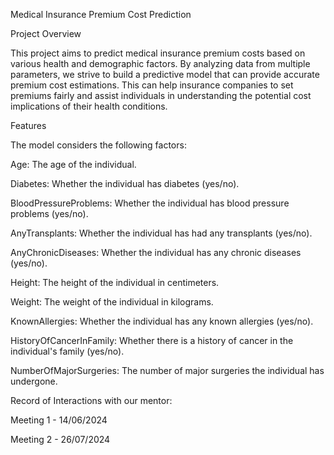 Medical Insurance Premium Cost Prediction

Project Overview

This project aims to predict medical insurance premium costs based on various health and demographic factors. By analyzing data from multiple parameters, we strive to build a predictive model that can provide accurate premium cost estimations. This can help insurance companies to set premiums fairly and assist individuals in understanding the potential cost implications of their health conditions.

Features

The model considers the following factors:

Age: The age of the individual.

Diabetes: Whether the individual has diabetes (yes/no).

BloodPressureProblems: Whether the individual has blood pressure problems (yes/no).

AnyTransplants: Whether the individual has had any transplants (yes/no).

AnyChronicDiseases: Whether the individual has any chronic diseases (yes/no).

Height: The height of the individual in centimeters.

Weight: The weight of the individual in kilograms.

KnownAllergies: Whether the individual has any known allergies (yes/no).

HistoryOfCancerInFamily: Whether there is a history of cancer in the individual's family (yes/no).

NumberOfMajorSurgeries: The number of major surgeries the individual has undergone.


Record of Interactions with our mentor:

Meeting 1 - 14/06/2024

Meeting 2 - 26/07/2024
